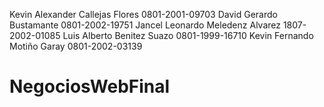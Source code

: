 Kevin Alexander Callejas Flores 0801-2001-09703
David Gerardo Bustamante 0801-2002-19751
Jancel Leonardo Meledenz Alvarez 1807-2002-01085
Luis Alberto Benitez Suazo 0801-1999-16710
Kevin Fernando Motiño Garay 0801-2002-03139

# NegociosWebFinal
